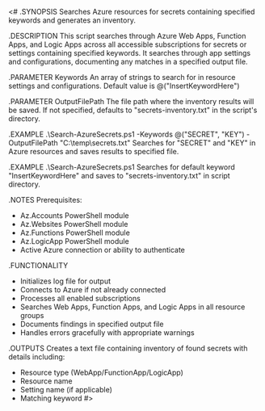 <#
.SYNOPSIS
  Searches Azure resources for secrets containing specified keywords and generates an inventory.

.DESCRIPTION
  This script searches through Azure Web Apps, Function Apps, and Logic Apps across all accessible 
  subscriptions for secrets or settings containing specified keywords. It searches through app settings
  and configurations, documenting any matches in a specified output file.

.PARAMETER Keywords
  An array of strings to search for in resource settings and configurations.
  Default value is @("InsertKeywordHere")

.PARAMETER OutputFilePath
  The file path where the inventory results will be saved.
  If not specified, defaults to "secrets-inventory.txt" in the script's directory.

.EXAMPLE
  .\Search-AzureSecrets.ps1 -Keywords @("SECRET", "KEY") -OutputFilePath "C:\temp\secrets.txt"
  Searches for "SECRET" and "KEY" in Azure resources and saves results to specified file.

.EXAMPLE
  .\Search-AzureSecrets.ps1
  Searches for default keyword "InsertKeywordHere" and saves to "secrets-inventory.txt" in script directory.

.NOTES
  Prerequisites:
  - Az.Accounts PowerShell module
  - Az.Websites PowerShell module
  - Az.Functions PowerShell module
  - Az.LogicApp PowerShell module
  - Active Azure connection or ability to authenticate

.FUNCTIONALITY
  - Initializes log file for output
  - Connects to Azure if not already connected
  - Processes all enabled subscriptions
  - Searches Web Apps, Function Apps, and Logic Apps in all resource groups
  - Documents findings in specified output file
  - Handles errors gracefully with appropriate warnings

.OUTPUTS
  Creates a text file containing inventory of found secrets with details including:
  - Resource type (WebApp/FunctionApp/LogicApp)
  - Resource name
  - Setting name (if applicable)
  - Matching keyword
#>
